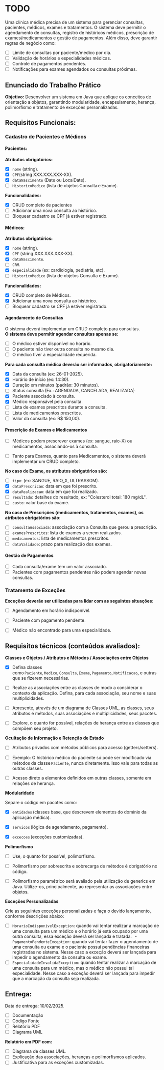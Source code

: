 # TODO
Uma clínica médica precisa de um sistema para gerenciar consultas, pacientes, médicos, exames e tratamentos. O sistema deve permitir o agendamento de consultas, registro de históricos médicos, prescrição de exames/medicamentos e gestão de pagamentos. Além disso, deve garantir regras de negócio como:

- [ ] Limite de consultas por paciente/médico por dia.
- [ ] Validação de horários e especialidades médicas.
- [ ] Controle de pagamentos pendentes.
- [ ] Notificações para exames agendados ou consultas próximas.

## Enunciado do Trabalho Prático

**Objetivo:** Desenvolver um sistema em Java que aplique os conceitos de orientação a objetos, garantindo modularidade, encapsulamento, herança, polimorfismo e tratamento de exceções personalizadas.

## Requisitos Funcionais:

### Cadastro de Pacientes e Médicos

#### Pacientes:

**Atributos obrigatórios:**
- [x] ``nome`` (string).
- [x] ``CPF``(string XXX.XXX.XXX-XX).
- [x] ``dataNascimento`` (Date ou LocalDate).
- [ ] ``HistoricoMedico`` (lista de objetos Consulta e Exame).

**Funcionalidades:**
- [x] CRUD completo de pacientes
- [ ] Adicionar uma nova consulta ao histórico.
- [ ] Bloquear cadastro se CPF já estiver registrado.

#### Médicos:

**Atributos obrigatórios:**
- [x] ``nome`` (string).
- [x] ``CPF`` (string XXX.XXX.XXX-XX).
- [x] ``dataNascimento``.
- [ ] ``CRM``.
- [x] ``especialidade`` (ex: cardiologia, pediatria, etc).
- [ ] ``HistoricoMedico`` (lista de objetos Consulta e Exame).

**Funcionalidades:**
- [x] CRUD completo de Médicos.
- [x] Adicionar uma nova consulta ao histórico.
- [ ] Bloquear cadastro se CPF já estiver registrado.
#### Agendamento de Consultas

O sistema deverá implementar um CRUD completo para consultas.    
**O sistema deve permitir agendar consultas apenas se:**
- [ ] O médico estiver disponível no horário.
- [ ] O paciente não tiver outra consulta no mesmo dia.
- [ ] O médico tiver a especialidade requerida.

**Para cada consulta médica deverão ser informados, obrigatoriamente:**
- [x] Data da consulta (ex: 26-01-2025).
- [x] Horário de início (ex: 14:30).
- [x] Duração em minutos (padrão: 30 minutos).
- [ ] Status consulta   (Ex.: AGENDADA, CANCELADA, REALIZADA)
- [x] Paciente associado à consulta.
- [x] Médico responsável pela consulta.
- [ ] Lista de exames prescritos durante a consulta.
- [ ] Lista de medicamentos prescritos.
- [ ] Valor da consulta (ex: R$ 150,00).
#### Prescrição de Exames e Medicamentos

- [ ] Médicos podem prescrever exames (ex: sangue, raio-X) ou medicamentos, associando-os à consulta.

- [ ] Tanto para Exames, quanto para Medicamentos, o sistema deverá implementar um CRUD completo.

**No caso de Exame, os atributos obrigatórios são:**
- [ ] ``tipo``: (ex: SANGUE, RAIO_X, ULTRASSOM).
- [x] ``dataPrescricao``: data em que foi prescrito.
- [x] ``dataRealizacao``: data em que foi realizado.
- [ ] ``resultado``: detalhes do resultado, ex: "Colesterol total: 180 mg/dL".
- [ ] ``custo``: valor base do exame.

**No caso de Prescrições (medicamentos, tratamentos, exames), os atributos obrigatórios são:**
- [ ] `consultaAssociada`: associação com a Consulta que gerou a prescrição.
- [ ] ``examesPrescritos``: lista de exames a serem realizados.
- [ ] ``medicamentos``: lista de medicamentos prescritos.
- [ ] ``dataValidade``: prazo para realização dos exames.

#### Gestão de Pagamentos

- [ ] Cada consulta/exame tem um valor associado.
- [ ] Pacientes com pagamentos pendentes não podem agendar novas consultas.

### Tratamento de Exceções

**Exceções deverão ser utilizadas para lidar com as seguintes situações:**
- [ ] Agendamento em horário indisponível.
- [ ] Paciente com pagamento pendente.
- [ ] Médico não encontrado para uma especialidade.



## Requisitos técnicos (conteúdos avaliados):

**Classes e Objetos / Atributos e Métodos / Associações entre Objetos**

- [x] Defina classes como ``Paciente``, ``Medico``, ``Consulta``, ``Exame``, ``Pagamento``, ``Notificacao``, e outras que se fizerem necessárias.
- [ ] Realize as associações entre as classes de modo a considerar o contexto da aplicação. Defina, para cada associação, seu nome e suas multiplicidades.
- [ ] Apresente, através de um diagrama de Classes UML, as classes, seus atributos e métodos, suas associações e multiplicidades, seus pacotes.
- [ ] Explore, o quanto for possível, relações de herança entre as classes que compõem seu projeto.


**Ocultação de Informação e Retenção de Estado**

- [ ] Atributos privados com métodos públicos para acesso (getters/setters).
- [ ] Exemplo: O histórico médico do paciente só pode ser modificado via métodos da classe ``Paciente``, nunca diretamente. Isso vale para todas as outras classes.
- [ ] Acesso direto a elementos definidos em outras classes, somente em relações de herança.


**Modularidade**

Separe o código em pacotes como:
- [x] ``entidades`` (classes base, que descrevem elementos do domínio da aplicação médica).
- [x] ``servicos`` (lógica de agendamento, pagamento).
- [x] ``excecoes`` (exceções customizadas).


**Polimorfismo**

- [ ] Use, o quanto for possível, polimorfismo.
- [ ] Polimorfismo por sobrescrita e sobrecarga de métodos é obrigatório no código.
- [ ] Polimorfismo paramétrico será avaliado pela utilização de generics em Java. Utilize-os, principalmente, ao representar as associações entre objetos.


**Exceções Personalizadas**

Crie as seguintes exceções personalizadas e faça o devido lançamento, conforme descrições abaixo:

- [ ] ``HorarioIndisponivelException``: quando vai tentar realizar a marcação de uma consulta para um médico e o horário já está ocupado por uma outra consulta, essa exceção deverá ser lançada e tratada.   - ``PagamentoPendenteException``: quando vai tentar fazer o agendamento de uma consulta ou exame e o paciente possui pendências financeiras registradas no sistema. Nesse caso a exceção deverá ser lançada para impedir o agendamento da consulta ou exame.
- [ ] ``EspecialidadeInvalidaException``: quando tentar realizar a marcação de uma consulta para um médico, mas o médico não possui tal especialidade. Nesse caso a exceção deverá ser lançada para impedir que a marcação da consulta seja realizada.

## Entrega:

Data de entrega: 10/02/2025.

- [ ] Documentação
- [ ] Código Fonte
- [ ] Relatório PDF
- [ ] Diagrama UML

**Relatório em PDF com:**

- [ ] Diagrama de classes UML.
- [ ] Explicação das associações, heranças e polimorfismos aplicados.
- [ ] Justificativa para as exceções customizadas.